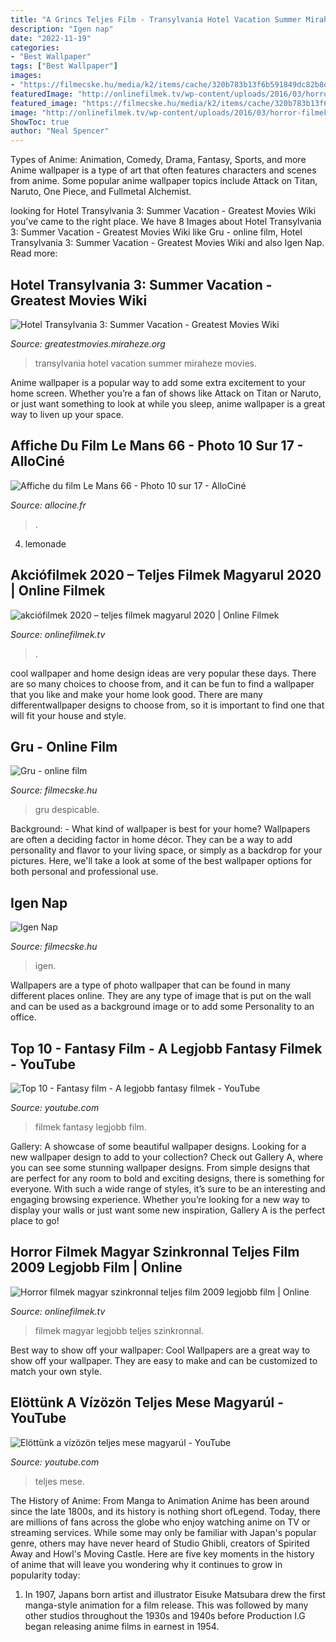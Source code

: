 ```yaml
---
title: "A Grincs Teljes Film - Transylvania Hotel Vacation Summer Miraheze Movies"
description: "Igen nap"
date: "2022-11-19"
categories:
- "Best Wallpaper"
tags: ["Best Wallpaper"]
images:
- "https://filmecske.hu/media/k2/items/cache/320b783b13f6b591849dc82b8df81be8_L.jpg"
featuredImage: "http://onlinefilmek.tv/wp-content/uploads/2016/03/horror-filmek-magyar-szinkronnal-teljes-film-2009-legjobb-film-youtube-thumbnail.jpg"
featured_image: "https://filmecske.hu/media/k2/items/cache/320b783b13f6b591849dc82b8df81be8_L.jpg"
image: "http://onlinefilmek.tv/wp-content/uploads/2016/03/horror-filmek-magyar-szinkronnal-teljes-film-2009-legjobb-film-youtube-thumbnail.jpg"
ShowToc: true
author: "Neal Spencer"
---
```



Types of Anime: Animation, Comedy, Drama, Fantasy, Sports, and more
Anime wallpaper is a type of art that often features characters and scenes from anime. Some popular anime wallpaper topics include Attack on Titan, Naruto, One Piece, and Fullmetal Alchemist.

	

		
looking for Hotel Transylvania 3: Summer Vacation - Greatest Movies Wiki you've came to the right place. We have 8 Images about Hotel Transylvania 3: Summer Vacation - Greatest Movies Wiki like Gru - online film, Hotel Transylvania 3: Summer Vacation - Greatest Movies Wiki and also Igen Nap. Read more:
		
    
## Hotel Transylvania 3: Summer Vacation - Greatest Movies Wiki

<img loading=lazy src="https://static.miraheze.org/greatestmovieswiki/thumb/1/1f/HT3.jpg/1200px-HT3.jpg" onerror="this.onerror=null;this.src='https://tse3.mm.bing.net/th?id=OIP.Et9X2df5DeAOdEYdmQdDXgHaK_&amp;pid=15.1';" alt="Hotel Transylvania 3: Summer Vacation - Greatest Movies Wiki">

_Source: greatestmovies.miraheze.org_

>transylvania hotel vacation summer miraheze movies. 

	

Anime wallpaper is a popular way to add some extra excitement to your home screen. Whether you’re a fan of shows like Attack on Titan or Naruto, or just want something to look at while you sleep, anime wallpaper is a great way to liven up your space.

    
## Affiche Du Film Le Mans 66 - Photo 10 Sur 17 - AlloCiné

<img loading=lazy src="https://fr.web.img6.acsta.net/pictures/19/06/04/11/11/4256810.jpg" onerror="this.onerror=null;this.src='https://tse2.mm.bing.net/th?id=OIP.NbmAV1h9AfN7s_yKZEohrQHaKF&amp;pid=15.1';" alt="Affiche du film Le Mans 66 - Photo 10 sur 17 - AlloCiné">

_Source: allocine.fr_

>. 

	

4. lemonade 

    
## Akciófilmek 2020 – Teljes Filmek Magyarul 2020 | Online Filmek

<img loading=lazy src="http://onlinefilmek.tv/wp-content/uploads/2020/10/akciofilmek-2020-teljes-filmek-magyarul-2020-6-youtube-thumbnail.jpg" onerror="this.onerror=null;this.src='https://tse4.mm.bing.net/th?id=OIP.NhnC-UCPw3zR_mg1u4jnMgHaFj&amp;pid=15.1';" alt="akciófilmek 2020 – teljes filmek magyarul 2020 | Online Filmek">

_Source: onlinefilmek.tv_

>. 

	

cool wallpaper and home design ideas are very popular these days. There are so many choices to choose from, and it can be fun to find a wallpaper that you like and make your home look good. There are many differentwallpaper designs to choose from, so it is important to find one that will fit your house and style.

    
## Gru - Online Film

<img loading=lazy src="https://filmecske.hu/media/k2/items/cache/320b783b13f6b591849dc82b8df81be8_L.jpg" onerror="this.onerror=null;this.src='https://tse4.mm.bing.net/th?id=OIP.6hpSSy6oPhGJCXuXwqJAuwHaKg&amp;pid=15.1';" alt="Gru - online film">

_Source: filmecske.hu_

>gru despicable. 

	

Background: - What kind of wallpaper is best for your home?
Wallpapers are often a deciding factor in home décor. They can be a way to add personality and flavor to your living space, or simply as a backdrop for your pictures. Here, we'll take a look at some of the best wallpaper options for both personal and professional use.

    
## Igen Nap

<img loading=lazy src="https://filmecske.hu/media/k2/items/cache/ba5d081149227997da787630c1f7a90b_L.jpg" onerror="this.onerror=null;this.src='https://tse1.mm.bing.net/th?id=OIP.8eFpc3XC9T7OBzsXXeAt-gHaLH&amp;pid=15.1';" alt="Igen Nap">

_Source: filmecske.hu_

>igen. 

	



Wallpapers are a type of photo wallpaper that can be found in many different places online. They are any type of image that is put on the wall and can be used as a background image or to add some Personality to an office.

    
## Top 10 - Fantasy Film - A Legjobb Fantasy Filmek - YouTube

<img loading=lazy src="https://i.ytimg.com/vi/QPhtTyyrdwg/maxresdefault.jpg" onerror="this.onerror=null;this.src='https://tse2.mm.bing.net/th?id=OIP.Hjkd5brsyOtbC2VEAF2dcAHaEK&amp;pid=15.1';" alt="Top 10 - Fantasy film - A legjobb fantasy filmek - YouTube">

_Source: youtube.com_

>filmek fantasy legjobb film. 

	

Gallery: A showcase of some beautiful wallpaper designs.
Looking for a new wallpaper design to add to your collection? Check out Gallery A, where you can see some stunning wallpaper designs. From simple designs that are perfect for any room to bold and exciting designs, there is something for everyone. With such a wide range of styles, it’s sure to be an interesting and engaging browsing experience. Whether you’re looking for a new way to display your walls or just want some new inspiration, Gallery A is the perfect place to go!





	
	
    
## Horror Filmek Magyar Szinkronnal Teljes Film 2009 Legjobb Film | Online

<img loading=lazy src="http://onlinefilmek.tv/wp-content/uploads/2016/03/horror-filmek-magyar-szinkronnal-teljes-film-2009-legjobb-film-youtube-thumbnail.jpg" onerror="this.onerror=null;this.src='https://tse1.mm.bing.net/th?id=OIP.aKpqKdI3z5romOsBQAplpQHaFj&amp;pid=15.1';" alt="Horror filmek magyar szinkronnal teljes film 2009 legjobb film | Online">

_Source: onlinefilmek.tv_

>filmek magyar legjobb teljes szinkronnal. 

	

Best way to show off your wallpaper:
Cool Wallpapers are a great way to show off your wallpaper. They are easy to make and can be customized to match your own style.

    
## Elöttünk A Vízözön Teljes Mese Magyarúl - YouTube

<img loading=lazy src="http://i.ytimg.com/vi/Gr9uFK-14ho/hqdefault.jpg" onerror="this.onerror=null;this.src='https://tse3.mm.bing.net/th?id=OIP.nZF9ziPgYBD3c9qv9MPbdQEsDh&amp;pid=15.1';" alt="Elöttünk a vízözön teljes mese magyarúl - YouTube">

_Source: youtube.com_

>teljes mese. 

	

The History of Anime: From Manga to Animation
Anime has been around since the late 1800s, and its history is nothing short ofLegend. Today, there are millions of fans across the globe who enjoy watching anime on TV or streaming services. While some may only be familiar with Japan's popular genre, others may have never heard of Studio Ghibli, creators of Spirited Away and Howl's Moving Castle. Here are five key moments in the history of anime that will leave you wondering why it continues to grow in popularity today:
1) In 1907, Japans born artist and illustrator Eisuke Matsubara drew the first manga-style animation for a film release. This was followed by many other studios throughout the 1930s and 1940s before Production I.G began releasing anime films in earnest in 1954.

